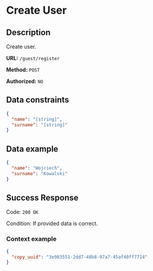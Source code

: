# Create User

## Description

Create user.

<b>URL:</b> `/guest/register`

<b>Method:</b> `POST`

<b>Authorized:</b> `NO`

## Data constraints

```json
{
  "name": "[string]",
  "surname": "[string]"
}
```

## Data example

```json
{
  "name": "Wojciech",
  "surname": "Kowalski"
}
```

## Success Response

Code: `200 OK`

Condition: If provided data is correct.

### Context example

```json
{
  "copy_uuid": "3e983551-2dd7-48b8-97a7-45af40ff7714"
}
```
